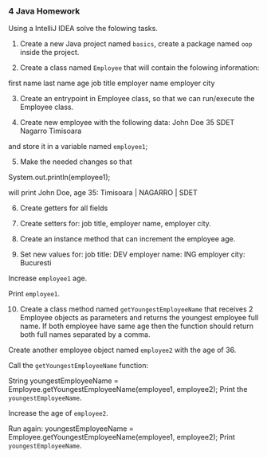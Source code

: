 ### 4 Java Homework 
Using a IntelliJ IDEA solve the folowing tasks.

1. Create a new Java project named `basics`, create a package named `oop` inside the project.

2. Create a class named `Employee` that will contain the folowing information:

first name
last name
age
job title
employer name
employer city

3. Create an entrypoint in Employee class, so that we can run/execute the Employee class.

4. Create new employee with the following data:
John 
Doe
35
SDET
Nagarro
Timisoara

and store it in a variable named `employee1`;

5. Make the needed changes so that 

System.out.println(employee1);

will print 
John Doe, age 35: Timisoara | NAGARRO | SDET

6. Create getters for all fields

7. Create setters for: job title, employer name, employer city.

8. Create an instance method that can increment the employee age.

9. Set new values for:
job title: DEV
employer name: ING
employer city: Bucuresti

Increase `employee1` age.

Print `employee1`.

10. Create a class method named `getYoungestEmployeeName` 
that receives 2 Employee objects as parameters and returns the youngest employee full name.
If both employee have same age then the function should return both full names separated by a comma.

Create another employee object named `employee2` with the age of 36.

Call the `getYoungestEmployeeName` function:

String youngestEmployeeName = Employee.getYoungestEmployeeName(employee1, employee2);
Print the `youngestEmployeeName`.

Increase the age of `employee2`.

Run again:
youngestEmployeeName = Employee.getYoungestEmployeeName(employee1, employee2);
Print `youngestEmployeeName`.
